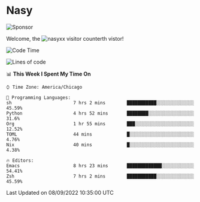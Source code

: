 # Nasy

<!--
<p align="center">
<img height="200" src="https://github-readme-stats.vercel.app/api?username=nasyxx&count_private=true&show_icons=true&theme=dracula&include_all_commits=true"/>
<img height="200" src="https://github-readme-stats.vercel.app/api/top-langs/?username=nasyxx&theme=dracula&hide=html,jupyter+notebook&count_private=true&show_icons=true"/>
</p>

  
----------------
-->

![Sponsor](https://img.shields.io/static/v1.svg?label=Sponsor&message=%E2%9D%A4&logo=GitHub&style=flat&color=pink)
 
Welcome, the ![nasyxx visitor counter](https://count.getloli.com/get/@nasyxx?theme=rule34)th vistor!
 
<!--START_SECTION:waka-->
![Code Time](http://img.shields.io/badge/Code%20Time-2%2C615%20hrs%2041%20mins-blue)

![Lines of code](https://img.shields.io/badge/From%20Hello%20World%20I%27ve%20Written-5%20Million%20lines%20of%20code-blue)

📊 **This Week I Spent My Time On** 

```text
⌚︎ Time Zone: America/Chicago

💬 Programming Languages: 
sh                       7 hrs 2 mins        ███████████░░░░░░░░░░░░░░   45.59% 
Python                   4 hrs 52 mins       ████████░░░░░░░░░░░░░░░░░   31.6% 
Org                      1 hr 55 mins        ███░░░░░░░░░░░░░░░░░░░░░░   12.52% 
TOML                     44 mins             █░░░░░░░░░░░░░░░░░░░░░░░░   4.76% 
Nix                      40 mins             █░░░░░░░░░░░░░░░░░░░░░░░░   4.38%

🔥 Editors: 
Emacs                    8 hrs 23 mins       █████████████░░░░░░░░░░░░   54.41% 
Zsh                      7 hrs 2 mins        ███████████░░░░░░░░░░░░░░   45.59%

```


 Last Updated on 08/09/2022 10:35:00 UTC
<!--END_SECTION:waka-->

<!-- ![visitors](https://visitor-badge.laobi.icu/badge?page_id=nasyxx.nasyxx) -->
